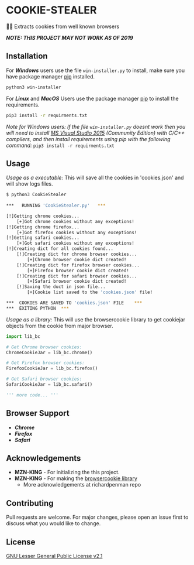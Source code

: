# COOKIE-STEALER

🔪🍪 Extracts cookies from well known browsers 

***NOTE: THIS PROJECT MAY NOT WORK AS OF 2019***

## Installation

For ***Windows*** users use the file `win-installer.py` to install, make sure you have package manager [pip](https://pip.pypa.io/en/stable/) installed.

```bash
python3 win-installer
```

For ***Linux*** and ***MacOS*** Users use the package manager [pip](https://pip.pypa.io/en/stable/) to install the requirements.

```bash
pip3 install -r requirments.txt
```

*Note for Windows users: If the file `win-installer.py` doesnt work then you will need to install [MS Visual Studio 2015](https://www.visualstudio.com/en-us/downloads/download-visual-studio-vs.aspx) (Community Edition) with C/C++ compilers, and then install requirements using pip with the following command:* `pip3 install -r requirments.txt`

## Usage

*Usage as a executable:* This will save all the cookies in 'cookies.json' and will show logs files.

```bash
$ python3 CookieStealer
 
***   RUNNING 'CookieStealer.py'   ***

[!]Getting chrome cookies...
    [+]Got chrome cookies without any exceptions!
[!]Getting chrome firefox...
    [+]Got firefox cookies without any exceptions!
[!]Getting safari cookies...
    [+]Got safari cookies without any exceptions!
[!]Creating dict for all cookies found...
    [!]Creating dict for chrome browser cookies...
        [+]Chrome browser cookie dict created!
    [!]Creating dict for firefox browser cookies...
        [+]Firefox browser cookie dict created!
    [!]Creating dict for safari browser cookies...
        [+]Safari browser cookie dict created!
    [!]Saving the duct in json file...
        [+]Cookie list saved to the 'cookies.json' file!

***  COOKIES ARE SAVED TO 'cookies.json' FILE    ***
***  EXITING PYTHON  ***
```

*Usage as a library:* This will use the browsercookie library to get cookiejar objects from the cookie from major browser.

```python
import lib_bc

# Get Chrome browser cookies:
ChromeCookieJar = lib_bc.chrome()

# Get Firefox browser cookies:
FirefoxCookieJar = lib_bc.firefox()

# Get Safari browser cookies:
SafariCookieJar = lib_bc.safari()

''' more code... '''
```


## Browser Support

* ***Chrome***
* ***Firefox***
* ***Safari***

## Acknowledgements

* **MZN-KING** - For initializing the this project.
* **MZN-KING** - For making the [browsercookie library](https://bitbucket.org/richardpenman/browsercookie)
  * More acknowledgements at richardpenman repo
## Contributing

Pull requests are welcome. For major changes, please open an issue first to discuss what you would like to change.

## License

[GNU Lesser General Public License v2.1](https://www.gnu.org/licenses/old-licenses/lgpl-2.1.html)
